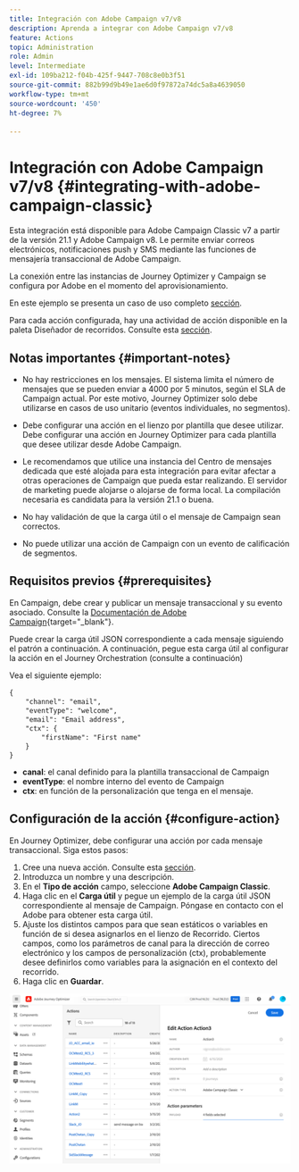 ```yaml
---
title: Integración con Adobe Campaign v7/v8
description: Aprenda a integrar con Adobe Campaign v7/v8
feature: Actions
topic: Administration
role: Admin
level: Intermediate
exl-id: 109ba212-f04b-425f-9447-708c8e0b3f51
source-git-commit: 882b99d9b49e1ae6d0f97872a74dc5a8a4639050
workflow-type: tm+mt
source-wordcount: '450'
ht-degree: 7%

---
```


# Integración con Adobe Campaign v7/v8 {#integrating-with-adobe-campaign-classic}

Esta integración está disponible para Adobe Campaign Classic v7 a partir de la versión 21.1 y Adobe Campaign v8. Le permite enviar correos electrónicos, notificaciones push y SMS mediante las funciones de mensajería transaccional de Adobe Campaign.

La conexión entre las instancias de Journey Optimizer y Campaign se configura por Adobe en el momento del aprovisionamiento.

En este ejemplo se presenta un caso de uso completo [sección](../building-journeys/campaign-classic-use-case.md).

Para cada acción configurada, hay una actividad de acción disponible en la paleta Diseñador de recorridos. Consulte esta [sección](../building-journeys/using-adobe-campaign-classic.md).

## Notas importantes {#important-notes}

* No hay restricciones en los mensajes. El sistema limita el número de mensajes que se pueden enviar a 4000 por 5 minutos, según el SLA de Campaign actual. Por este motivo, Journey Optimizer solo debe utilizarse en casos de uso unitario (eventos individuales, no segmentos).

* Debe configurar una acción en el lienzo por plantilla que desee utilizar. Debe configurar una acción en Journey Optimizer para cada plantilla que desee utilizar desde Adobe Campaign.

* Le recomendamos que utilice una instancia del Centro de mensajes dedicada que esté alojada para esta integración para evitar afectar a otras operaciones de Campaign que pueda estar realizando. El servidor de marketing puede alojarse o alojarse de forma local. La compilación necesaria es candidata para la versión 21.1 o buena.

* No hay validación de que la carga útil o el mensaje de Campaign sean correctos.

* No puede utilizar una acción de Campaign con un evento de calificación de segmentos.

## Requisitos previos {#prerequisites}

En Campaign, debe crear y publicar un mensaje transaccional y su evento asociado. Consulte la [Documentación de Adobe Campaign](https://experienceleague.adobe.com/docs/campaign-classic/using/transactional-messaging/introduction/about-transactional-messaging.html#transactional-messaging){target=&quot;_blank&quot;}.

Puede crear la carga útil JSON correspondiente a cada mensaje siguiendo el patrón a continuación. A continuación, pegue esta carga útil al configurar la acción en el Journey Orchestration (consulte a continuación)

Vea el siguiente ejemplo:

```
{
    "channel": "email",
    "eventType": "welcome",
    "email": "Email address",
    "ctx": {
        "firstName": "First name"
    }
}
```

* **canal**: el canal definido para la plantilla transaccional de Campaign
* **eventType**: el nombre interno del evento de Campaign
* **ctx**: en función de la personalización que tenga en el mensaje.

## Configuración de la acción {#configure-action}

En Journey Optimizer, debe configurar una acción por cada mensaje transaccional. Siga estos pasos:

1. Cree una nueva acción. Consulte esta [sección](../action/action.md).
1. Introduzca un nombre y una descripción.
1. En el **Tipo de acción** campo, seleccione **Adobe Campaign Classic**.
1. Haga clic en el **Carga útil** y pegue un ejemplo de la carga útil JSON correspondiente al mensaje de Campaign. Póngase en contacto con el Adobe para obtener esta carga útil.
1. Ajuste los distintos campos para que sean estáticos o variables en función de si desea asignarlos en el lienzo de Recorrido. Ciertos campos, como los parámetros de canal para la dirección de correo electrónico y los campos de personalización (ctx), probablemente desee definirlos como variables para la asignación en el contexto del recorrido.
1. Haga clic en **Guardar**.

![](assets/accintegration1.png)
